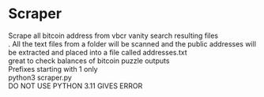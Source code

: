 # Scraper
Scrape all bitcoin address from vbcr vanity search resulting files<br>.
All the text files from a folder will be scanned and the public addresses will be extracted and placed into a file called addresses.txt <br>
great to check balances of bitcoin puzzle outputs<br>
Prefixes starting with 1 only<br>
python3 scraper.py<br>
DO NOT USE PYTHON 3.11 GIVES ERROR<br>
